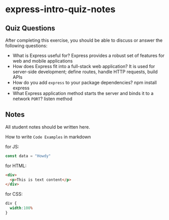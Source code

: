 # express-intro-quiz-notes

## Quiz Questions

After completing this exercise, you should be able to discuss or answer the following questions:

- What is Express useful for?
Express provides a robust set of features for web and mobile applications
- How does Express fit into a full-stack web application?
It is used for server-side development; define routes, handle HTTP requests, build APIs
- How do you add `express` to your package dependencies?
npm install express
- What Express application method starts the server and binds it to a network `PORT`?
listen method


## Notes

All student notes should be written here.


How to write `Code Examples` in markdown

for JS:
```javascript
const data = "Howdy"
```

for HTML:
```html
<div>
  <p>This is text content</p>
</div>
```

for CSS:
```css
div {
  width:100%
}
```
